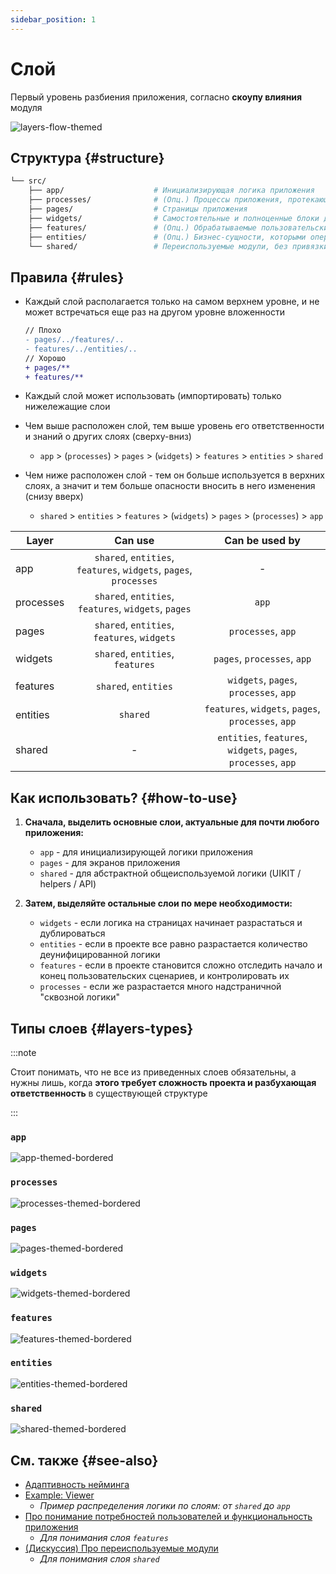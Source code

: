 ```yaml
---
sidebar_position: 1
---
```


# Слой

Первый уровень разбиения приложения, согласно **скоупу влияния** модуля

![layers-flow-themed](/img/layers_flow.png)

## Структура {#structure}

```sh
└── src/
    ├── app/                    # Инициализирующая логика приложения
    ├── processes/              # (Опц.) Процессы приложения, протекающие над страницами
    ├── pages/                  # Страницы приложения
    ├── widgets/                # Самостоятельные и полноценные блоки для страниц
    ├── features/               # (Опц.) Обрабатываемые пользовательские сценарии
    ├── entities/               # (Опц.) Бизнес-сущности, которыми оперирует предметная область
    └── shared/                 # Переиспользуемые модули, без привязки к бизнес-логике
```

## Правила {#rules}

- Каждый слой располагается только на самом верхнем уровне, и не может встречаться еще раз на другом уровне вложенности

    ```diff
    // Плохо
    - pages/../features/..
    - features/../entities/..
    // Хорошо
    + pages/**
    + features/**
    ```

- Каждый слой может использовать (импортировать) только нижележащие слои
- Чем выше расположен слой, тем выше уровень его ответственности и знаний о других слоях (сверху-вниз)
  - `app` > (`processes`) > `pages` > (`widgets`) > `features` > `entities` > `shared`
- Чем ниже расположен слой - тем он больше используется в верхних слоях, а значит и тем больше опасности вносить в него изменения (снизу вверх)
  - `shared` > `entities` > `features` > (`widgets`) > `pages` > (`processes`) > `app`

<!-- use: https://www.tablesgenerator.com/markdown_tables# -->

| Layer     |                              Can use                              |                         Can be used by                         |
|-----------|:-----------------------------------------------------------------:|:--------------------------------------------------------------:|
| app       | `shared`, `entities`, `features`, `widgets`, `pages`, `processes` |                                -                               |
| processes |        `shared`, `entities`, `features`, `widgets`, `pages`       |                              `app`                             |
| pages     |            `shared`, `entities`, `features`, `widgets`            |                       `processes`, `app`                       |
| widgets   |                  `shared`, `entities`, `features`                 |                   `pages`, `processes`, `app`                  |
| features  |                        `shared`, `entities`                       |             `widgets`, `pages`, `processes`, `app`             |
| entities  |                              `shared`                             |       `features`, `widgets`, `pages`, `processes`, `app`       |
| shared    |                                 -                                 | `entities`, `features`, `widgets`, `pages`, `processes`, `app` |

## Как использовать? {#how-to-use}

1. **Сначала, выделить основные слои, актуальные для почти любого приложения:**
    - `app` - для инициализирующей логики приложения
    - `pages` - для экранов приложения
    - `shared` - для абстрактной общеиспользуемой логики (UIKIT / helpers / API)

2. **Затем, выделяйте остальные слои по мере необходимости:**
   - `widgets` - если логика на страницах начинает разрастаться и дублироваться
   - `entities` - если в проекте все равно разрастается количество деунифицированной логики
   - `features` - если в проекте становится сложно отследить начало и конец пользовательских сценариев, и контролировать их
   - `processes` - если же разрастается много надстраничной "сквозной логики"

## Типы слоев {#layers-types}

<!-- Оставил фразы в комментариях, на случай, если решим их вернуть -->

:::note

Стоит понимать, что не все из приведенных слоев обязательны, а нужны лишь, когда **этого требует сложность проекта и разбухающая ответственность** в существующей структуре

:::

### `app`

<!-- **Инициализирующая логика приложения** -->

![app-themed-bordered](/img/layers/app.png)

### `processes`

<!-- **Бизнес-процессы приложения, управляющие страницами** -->

![processes-themed-bordered](/img/layers/processes.png)

### `pages`

![pages-themed-bordered](/img/layers/pages.png)

### `widgets`

![widgets-themed-bordered](/img/layers/widgets.png)

### `features`

<!-- **Части функциональности приложения** -->

![features-themed-bordered](/img/layers/features.png)

### `entities`

<!-- **Бизнес-сущности** -->

![entities-themed-bordered](/img/layers/entities.png)

### `shared`

<!-- **Переиспользуемые модули, без привязки к бизнес-логике** -->

![shared-themed-bordered](/img/layers/shared.png)

## См. также {#see-also}

- [Адаптивность нейминга][refs-naming-adaptability]
- [Example: Viewer][refs-example-viewer]
  - *Пример распределения логики по слоям: от `shared` до `app`*
- [Про понимание потребностей пользователей и функциональность приложения][refs-needs]
  - *Для понимания слоя `features`*
- [(Дискуссия) Про переиспользуемые модули][disc-sharing]
  - *Для понимания слоя `shared`*

[refs-naming-adaptability]: /docs/about/understanding/naming
[refs-needs]: /docs/about/understanding/needs-driven

[refs-low-coupling]: /docs/reference/isolation/coupling-cohesion
[refs-example-viewer]: /docs/guides/examples/auth

[disc-sharing]: https://github.com/feature-sliced/documentation/discussions/14
